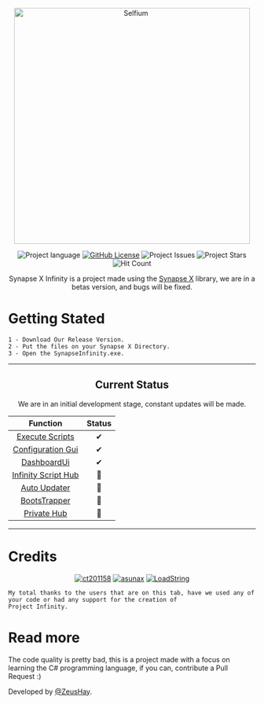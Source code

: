 <p align="center">
    <img width="480px" height="auto" src="https://media.discordapp.net/attachments/742405340397699073/881311465104105512/InfinityLogoV2.png" align="center" alt="Selfium" />
</p>
<p align="center">
    <img alt="Project language" src="https://img.shields.io/badge/language-C%23-success?color=orange&style=for-the-badge"></a>
    <a href="https://github.com/ZeusHay/Synapse-X-Infinity/issues"><img alt="GitHub License" src="https://img.shields.io/github/license/ZeusHay/Synapse-X-Infinity?color=orange&style=for-the-badge"></a>
    <img alt="Project Issues" src="https://img.shields.io/github/issues/ZeusHay/Synapse-X-Infinity?color=orange&style=for-the-badge"></a>
    <img alt="Project Stars" src="https://img.shields.io/github/stars/ZeusHay/Synapse-X-Infinity?color=orange&style=for-the-badge"></a>
    <img alt="Hit Count" src="https://img.shields.io/github/search/ZeusHay/Synapse-X-Infinity/goto?color=orange&label=Hit%20Counter&style=for-the-badge"></a>
    <br />
</p>
<p><center>Synapse X Infinity is a project made using the <a href="https://x.synapse.to/">Synapse X</a> library, we are in a betas version, and bugs will be fixed.</center></p>

# Getting Stated

    1 - Download Our Release Version.
    2 - Put the files on your Synapse X Directory.
    3 - Open the SynapseInfinity.exe.

----------------------------------------------------------------------------------------------

<p align="center">
    <h2 align="center">Current Status</h2>
</b >

<center>We are in an initial development stage, constant updates will be made.</center>

|Function|Status|
|:---------------------------------------------------------------------------------------: | :-------------------------------------------------------------------: |
|[Execute Scripts](https://github.com/ZeusHay/Synapse-X-Infinity) | ✔ |
|[Configuration Gui](https://github.com/ZeusHay/Synapse-X-Infinity) | ✔ |
|[DashboardUi](https://github.com/ZeusHay/Synapse-X-Infinity) | ✔ |
|[Infinity Script Hub](https://github.com/ZeusHay/Synapse-X-Infinity) | 🔵 |
|[Auto Updater](https://github.com/ZeusHay/Synapse-X-Infinity) | 🔵 |
|[BootsTrapper](https://github.com/ZeusHay/Synapse-X-Infinity) | 🔵 |
|[Private Hub](https://github.com/ZeusHay/Synapse-X-Infinity) | 🔵 |

---------------------------------------------------------------------------------------

# Credits

<p align="center">
    <a href="https://github.com/ct201158"><img alt="ct201158" src="https://img.shields.io/badge/github-@ct201158-orange?style=for-the-badge"></a>
    <a href="https://github.com/asunax-aaa"><img alt="asunax" src="https://img.shields.io/badge/github-asunax--aaa-orange?style=for-the-badge"></a>
    <a href="https://github.com/"><img alt="LoadString" src="https://img.shields.io/badge/discord-Loadstring%237600-orange?style=for-the-badge"></a>
    <br />
</p>

    My total thanks to the users that are on this tab, have we used any of your code or had any support for the creation of 
    Project Infinity.
# Read more

The code quality is pretty bad, this is a project made with a focus on learning the C# programming language, if you can, contribute a Pull Request :)

Developed by [@ZeusHay](https://github.com/ZeusHay).
</p>
